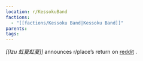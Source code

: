 ```yaml
---
location: r/KessokuBand
factions:
  - "[[factions/Kessoku Band|Kessoku Band]]"
parents: 
tags: 
---
```

*[[Izu 虹夏虹夏]]* announces r/place’s return on [reddit](https://www.reddit.com/r/reddit/comments/153vw8z/better_late_than_never/%20@everyone.%20If%20you%20are%20interested%20in%20participating%20in%20Reddit's%202023%20r/place%20event%20for%20our%20community%20r/KessokuBand%20%7C%20Kessokucord,%20please%20head%20to%20https://discord.com/channels/1093664259273130084/1094655499129081940/1128823746472448041%20and%20react%20there%20with%20%3C:KitaLETSGOOOO:1108651643110690887%3E%20to%20obtain%20the%20role%20'r/place'.%20We%20will%20keep%20you%20updated%20on%20our%20plans%20as%20soon%20as%20possible.) .
